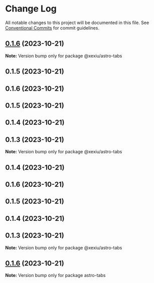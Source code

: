 # Change Log

All notable changes to this project will be documented in this file.
See [Conventional Commits](https://conventionalcommits.org) for commit guidelines.

## [0.1.6](https://github.com/xexiu/astro-components/compare/@xexiu/astro-tabs@0.1.5...@xexiu/astro-tabs@0.1.6) (2023-10-21)

**Note:** Version bump only for package @xexiu/astro-tabs





## 0.1.5 (2023-10-21)



## 0.1.6 (2023-10-21)



## 0.1.5 (2023-10-21)



## 0.1.4 (2023-10-21)



## 0.1.3 (2023-10-21)

**Note:** Version bump only for package @xexiu/astro-tabs





## 0.1.4 (2023-10-21)



## 0.1.6 (2023-10-21)



## 0.1.5 (2023-10-21)



## 0.1.4 (2023-10-21)



## 0.1.3 (2023-10-21)

**Note:** Version bump only for package @xexiu/astro-tabs





## [0.1.6](https://github.com/xexiu/astro-components/compare/v0.1.5...v0.1.6) (2023-10-21)

**Note:** Version bump only for package astro-tabs

